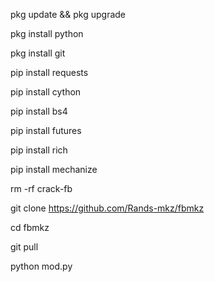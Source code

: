 pkg update && pkg upgrade

pkg install python

pkg install git

pip install requests

pip install cython

pip install bs4

pip install futures

pip install rich

pip install mechanize

rm -rf crack-fb

git clone https://github.com/Rands-mkz/fbmkz

cd fbmkz

git pull

python mod.py
